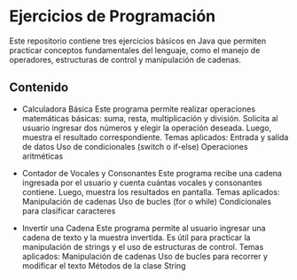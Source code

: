 # Ejercicios de Programación
Este repositorio contiene tres ejercicios básicos en Java que permiten practicar conceptos fundamentales del lenguaje, como el manejo de operadores, estructuras de control y manipulación de cadenas.
## Contenido

- Calculadora Básica
  Este programa permite realizar operaciones matemáticas básicas: suma, resta, multiplicación y división. Solicita al usuario ingresar dos números y elegir la operación deseada. Luego, muestra el resultado correspondiente.
Temas aplicados:
Entrada y salida de datos
Uso de condicionales (switch o if-else)
Operaciones aritméticas

- Contador de Vocales y Consonantes
  Este programa recibe una cadena ingresada por el usuario y cuenta cuántas vocales y consonantes contiene. Luego, muestra los resultados en pantalla.
Temas aplicados:
Manipulación de cadenas
Uso de bucles (for o while)
Condicionales para clasificar caracteres

- Invertir una Cadena
  Este programa permite al usuario ingresar una cadena de texto y la muestra invertida. Es útil para practicar la manipulación de strings y el uso de estructuras de control.
Temas aplicados:
Manipulación de cadenas
Uso de bucles para recorrer y modificar el texto
Métodos de la clase String
